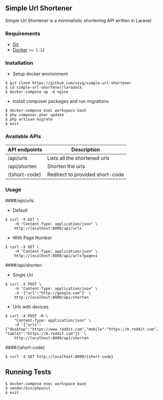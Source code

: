 ## Simple Url Shortener

Simple Url Shortener is a minimalistic shortening API written in Laravel.

### Requirements
- [Git](https://git-scm.com/downloads)
- [Docker](https://www.docker.com/products/docker/) `>= 1.12`

### Installation

- Setup docker environment
```
$ git clone https://github.com/vivg/simple-url-shortener
$ cd simple-url-shortener/laradock
$ docker-compose up -d nginx
```

- Install composer packages and run migrations
```
$ docker-compose exec workspace bash
$ php composer.phar update
$ php artisan migrate
$ exit
```

### Available APIs
| API endpoints  | Description                     |
|----------------|---------------------------------|
| /api/urls      | Lists all the shortened urls    |
| /api/shorten   | Shorten the urls                |
| /{short-code}  | Redirect to provided short-code |

### Usage

####/api/urls
- Default
```
$ curl -X GET \
    -H "Content-Type: application/json" \
    http://localhost:8000/api/urls
```

- With Page Number
```
$ curl -X GET \
    -H "Content-Type: application/json" \
    http://localhost:8000/api/urls?page=1
```

####/api/shorten
- Single Url
```
$ curl -X POST \
    -H "Content-Type: application/json" \
    -d '{"url":"http://google.com"}' \
    http://localhost:8000/api/shorten
```
- Urls with devices
```
$ curl -X POST -H \
    "Content-Type: application/json" \
    -d '{"urls":{"desktop":"https://www.reddit.com","mobile":"https://m.reddit.com", "tablet":"https://m.reddit.com"}}' \
    http://localhost:8000/api/shorten
```

####/{short-code}
```
$ curl -X GET http://localhost:8000/{short-code}
```

## Running Tests
```
$ docker-compose exec workspace bash
$ vendor/bin/phpunit
$ exit
```